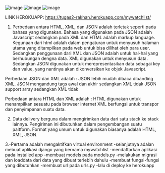 ![image](https://user-images.githubusercontent.com/112617425/191660579-dee6b1c7-c967-4a1c-91af-ad13d74f7d55.png)
![image](https://user-images.githubusercontent.com/112617425/191660591-40fb2cce-28cc-409f-ae24-065baba4da3e.png)
![image](https://user-images.githubusercontent.com/112617425/191660601-6cb953ec-ea31-41c3-a97b-9b670ac8a7a6.png)

LINK HEROKUAPP: https://tugas2-rakhan.herokuapp.com/mywatchlist/

1. Perbedaan antara HTML, XML, dan JSON adalah terletak seperti pada bahasa yang digunakan. Bahasa yang digunakan pada JSON adalah Javascript sedangkan pada XML dan HTML adalah markup language. Kegunaan dari html adalah dalam pengaturan untuk menyusuh halaman utama yang ditampilkan pada web untuk bisa dilihat oleh para user. Sedangkan penggunaan dari XML dan JSON adalah untuk hal-hal yang berhubungan dengna data. XML digunakan untuk menyusun data. Sedangkan JSON digunakan untuk merepresentasikan data sebagai key dan value, yang nantinya akan dikonversikan ke objek Javascript.

Perbedaan JSON dan XML adalah :
JSON lebih mudah dibaca dibanding XML.
JSON mengandung tags awal dan akhir sedangkan XML tidak
JSON support array sedangkan XML tidak

Perbedaan antara HTML dan XML adalah :
HTML digunakan untuk menampilkan sesuatu pada browser internet
XML berfungsi untuk transpor dan penyimpanan suatu data.

2. Data delivery berguna dalam mengirimkan data dari satu stack ke stack lainnya. Pengiriman ini dibutuhkan dalam pengembangan suatu paltform. Format yang umum untuk digunakan biasanya adalah HTML, XML, JSON.

3.-Pertama adalah mengaktifkan virtual environment
-selanjutnya adalan mebuat aplikasi django yang bernama mywatchlist
-mendaftarkan aplikasi pada installed app
-membuat models pada models.py
-melakukan migrasi dan loaddata dari data yang dibuat terlebih dahulu
-membuat fungsi-fungsi yang dibutuhkan 
-membuat url pada urls.py
-lalu di deploy ke herokuapp
